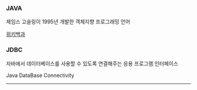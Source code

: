 ### JAVA
제임스 고슬링이 1995년 개발한 객체지향 프로그래밍 언어

[위키백과](https://ko.wikipedia.org/wiki/%EC%9E%90%EB%B0%94_(%ED%94%84%EB%A1%9C%EA%B7%B8%EB%9E%98%EB%B0%8D_%EC%96%B8%EC%96%B4))

### JDBC
자바에서 데이터베이스를 사용할 수 있도록 연결해주는 응용 프로그램 인터페이스

Java DataBase Connectivity
***
